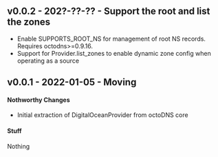 ## v0.0.2 - 202?-??-?? - Support the root and list the zones

* Enable SUPPORTS_ROOT_NS for management of root NS records. Requires
  octodns>=0.9.16.
* Support for Provider.list_zones to enable dynamic zone config when operating
  as a source

## v0.0.1 - 2022-01-05 - Moving

#### Nothworthy Changes

* Initial extraction of DigitalOceanProvider from octoDNS core

#### Stuff

Nothing
